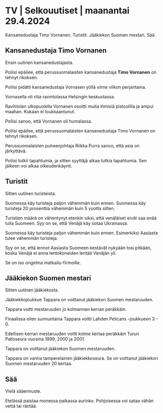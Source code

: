 # TV \| Selkouutiset \| maanantai 29.4.2024

Kansanedustaja Timo Vornanen. Turistit. Jääkiekon Suomen mestari. Sää.

## Kansanedustaja Timo Vornanen

Ensin uutinen kansanedustajasta.

Poliisi epäilee, että perussuomalaisten kansanedustaja **Timo Vornanen** on tehnyt rikoksen.

Poliisi pidätti kansanedustaja Vornasen yöllä viime viikon perjantaina.

Vornasella oli riita ravintolassa Helsingin keskustassa.

Ravintolan ulkopuolella Vornanen osoitti muita ihmisiä pistoolilla ja ampui maahan. Kukaan ei loukkaantunut.

Poliisi sanoo, että Vornanen oli humalassa.

Poliisi epäilee, että perussuomalaisten kansanedustaja Timo Vornanen on tehnyt rikoksen.

Perussuomalaisten puheenjohtaja Riikka Purra sanoo, että asia on järkyttävä.

Poliisi tutkii tapahtumia, ja sitten syyttäjä alkaa tutkia tapahtumia. Sen jälkeen voi alkaa oikeudenkäynti.

## Turistit

Sitten uutinen turisteista.

Suomessa käy turisteja paljon vähemmän kuin ennen. Suomessa käy turisteja 20 prosenttia vähemmän kuin 5 vuotta sitten.

Turistien määrä on vähentynyt etenkin siksi, että venäläiset eivät saa enää tulla Suomeen. Syy on se, että Venäjä käy sotaa Ukrainassa.

Suomessa käy turisteja paljon vähemmän kuin ennen. Esimerkiksi Aasiasta tulee vähemmän turisteja.

Syy on se, että lennot Aasiasta Suomeen kestävät nykyään tosi pitkään, koska Venäjä ei anna lentokoneiden lentää Venäjän yli.

Se on iso ongelma matkailu-firmoille.

## Jääkiekon Suomen mestari

Sitten uutinen jääkiekosta.

Jääkiekkojoukkue Tappara on voittanut jääkiekon Suomen mestaruuden.

Tappara voitti mestaruuden jo kolmannen kerran peräkkäin.

Finaalissa eilen sunnuntaina Tappara voitti Lahden Pelicans -joukkueen 3 - 0.

Edellisen kerran mestaruuden voitti kolme kertaa peräkkäin Turun Palloseura vuosina 1999, 2000 ja 2001.

Tappara on voittanut jääkiekon Suomen mestaruuden.

Tappara on vanha tamperelainen jääkiekkoseura. Se on voittanut jääkiekon Suomen mestaruuden 20 kertaa.

## Sää

Vielä sääennuste.

Etelässä paistaa monessa paikassa aurinko. Pohjoisessa voi sataa vähän vettä tai räntää.

